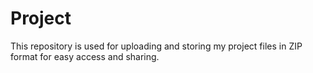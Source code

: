 # Project
This repository is used for uploading and storing my project files in ZIP format for easy access and sharing.
